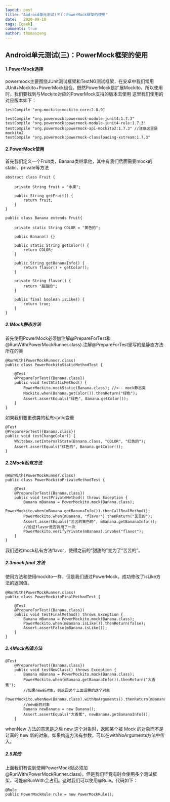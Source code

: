 ```yaml
---
layout: post
title: "Android单元测试(三)：PowerMock框架的使用"
date:   2020-09-10
tags: [geek]
comments: true
author: thomaszeng
---
```

## Android单元测试(三)：PowerMock框架的使用
#### 1.PowerMock选择
powermock主要围绕JUnit测试框架和TestNG测试框架，在安卓中我们常用JUnit+Mockito+PowerMock组合。既然PowerMock是扩展Mockito，所以使用时，我们要找到与Mockito对应的PowerMock支持的版本去使用
这里我们使用的对应版本如下：
```
testCompile "org.mockito:mockito-core:2.8.9"

testCompile "org.powermock:powermock-module-junit4:1.7.3"
testCompile "org.powermock:powermock-module-junit4-rule:1.7.3"
testCompile "org.powermock:powermock-api-mockito2:1.7.3" //注意这里是mockito2
testCompile "org.powermock:powermock-classloading-xstream:1.7.3"
```
#### 2.PowerMock使用
首先我们定义一个Fruit类，Banana类继承他，其中有我们后面需要mock的static、private等方法
```
abstract class Fruit {

    private String fruit = "水果";

    public String getFruit() {
        return fruit;
    }
}
```
```
public class Banana extends Fruit{

    private static String COLOR = "黄色的";

    public Banana() {}

    public static String getColor() {
        return COLOR;
    }

    public String getBananaInfo() {
        return flavor() + getColor();
    }

    private String flavor() {
        return "甜甜的";
    }

    public final boolean isLike() {
        return true;
    }
}
```
##### 2.1Mock静态方法
首先使用PowerMock必须加注解@PrepareForTest和@RunWith(PowerMockRunner.class).注解@PrepareForTest里写的是静态方法所在的类
```
@RunWith(PowerMockRunner.class)
public class PowerMockitoStaticMethodTest {

    @Test
    @PrepareForTest({Banana.class})
    public void testStaticMethod() { 
        PowerMockito.mockStatic(Banana.class); //<-- mock静态类
        Mockito.when(Banana.getColor()).thenReturn("绿色");
        Assert.assertEquals("绿色", Banana.getColor());
    }
}
```
如果我们要更改类的私有static变量
```
@Test
@PrepareForTest({Banana.class})
public void testChangeColor() { 
    Whitebox.setInternalState(Banana.class, "COLOR", "红色的");
    Assert.assertEquals("红色的", Banana.getColor());
}
```
##### 2.2Mock私有方法
```
@RunWith(PowerMockRunner.class)
public class PowerMockitoPrivateMethodTest {

    @Test
    @PrepareForTest({Banana.class})
    public void testPrivateMethod() throws Exception {
        Banana mBanana = PowerMockito.mock(Banana.class);
        PowerMockito.when(mBanana.getBananaInfo()).thenCallRealMethod();
        PowerMockito.when(mBanana, "flavor").thenReturn("苦苦的");
        Assert.assertEquals("苦苦的黄色的", mBanana.getBananaInfo());
        //验证flavor是否调用了一次
        PowerMockito.verifyPrivate(mBanana).invoke("flavor"); 
    }
}
```
我们通过mock私有方法flavor，使得之前的“甜甜的”变为了“苦苦的”。
##### 2.3mock final 方法
使用方法和使用mockito一样，但是我们通过PowerMock，成功修改了isLike方法的返回值。
```
@RunWith(PowerMockRunner.class)
public class PowerMockitoFinalMethodTest {

    @Test
    @PrepareForTest({Banana.class})
    public void testFinalMethod() throws Exception {
        Banana mBanana = PowerMockito.mock(Banana.class);
        PowerMockito.when(mBanana.isLike()).thenReturn(false);
        Assert.assertFalse(mBanana.isLike());
    }
}
```
##### 2.4Mock构造方法
```
@Test
    @PrepareForTest({Banana.class})
    public void testNewClass() throws Exception {
        Banana mBanana = PowerMockito.mock(Banana.class);
        PowerMockito.when(mBanana.getBananaInfo()).thenReturn("大香蕉");
        //如果new新对象，则返回这个上面设置的这个对象
        PowerMockito.whenNew(Banana.class).withNoArguments().thenReturn(mBanana);
        //new新的对象
        Banana newBanana = new Banana();
        Assert.assertEquals("大香蕉", newBanana.getBananaInfo());
    }
```
whenNew 方法的意思是之后 new 这个对象时，返回某个被 Mock 的对象而不是让真的 new 新的对象。如果构造方法有参数，可以在withNoArguments方法中传入。
##### 2.5其他
上面我们有说到使用PowerMock就必须加@RunWith(PowerMockRunner.class)，但是我们毕竟有时会使用多个测试框架，可能@RunWith会占用。这时我们可以使用@Rule。代码如下：
```
@Rule
public PowerMockRule rule = new PowerMockRule();
```